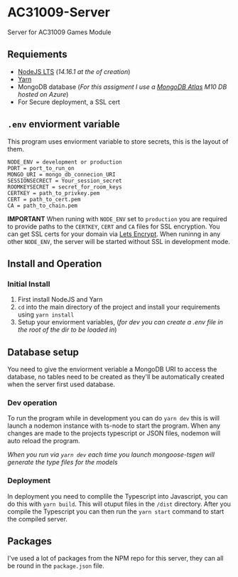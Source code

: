 # AC31009-Server
Server for AC31009 Games Module

## Requiements

- [NodeJS LTS](https://nodejs.org/en/) (*14.16.1 at the of creation*)
- [Yarn](https://yarnpkg.com/)
- MongoDB database (*For this assigment I use a [MongoDB Atlas](https://www.mongodb.com/) M10 DB hosted on Azure*)
- For Secure deployment, a SSL cert

## `.env` enviorment variable

This program uses enviorment variable to store secrets, this is the layout of them.

```
NODE_ENV = development or production
PORT = port_to_run_on
MONGO_URI = mongo_db_connecion_URI
SESSIONSECRECT = Your_session_secret
ROOMKEYSECRET = secret_for_room_keys
CERTKEY = path_to_privkey.pem
CERT = path_to_cert.pem
CA = path_to_chain.pem
```

**IMPORTANT**
When runing with `NODE_ENV` set to `production` you are required to provide paths to the `CERTKEY`, `CERT` and `CA` files for SSL encryption. You can
get SSL certs for your domain via [Lets Encrypt](https://letsencrypt.org/). When runinng in any other `NODE_ENV`, the server will be started without SSL
in development mode.

## Install and Operation

### Initial Install

1. First install NodeJS and Yarn
2. `cd` into the main directory of the project and install your requirements using `yarn install`
3. Setup your enviorment variables, (*for dev you can create a .env file in the root of the dir to be loaded in*)

## Database setup
You need to give the enviorment veriable a MongoDB URI to access the database, no tables need to be created as they'll be automatically created when the
server first used database.

### Dev operation

To run the program while in development you can do `yarn dev` this is will launch a nodemon instance with ts-node to start the program. When any changes are made to the projects typescript or JSON files, nodemon will auto reload the program.

*When you run via `yarn dev` each time you launch mongoose-tsgen will generate the type files for the models*

### Deployment

In deployment you need to complile the Typescript into Javascript, you can do this with `yarn build`. This will otuput files in the `/dist` directory. After you compile the Typescript you can then run the `yarn start` command to start the compiled server.

## Packages

I've used a lot of packages from the NPM repo for this server, they can all be round in the `package.json` file.

